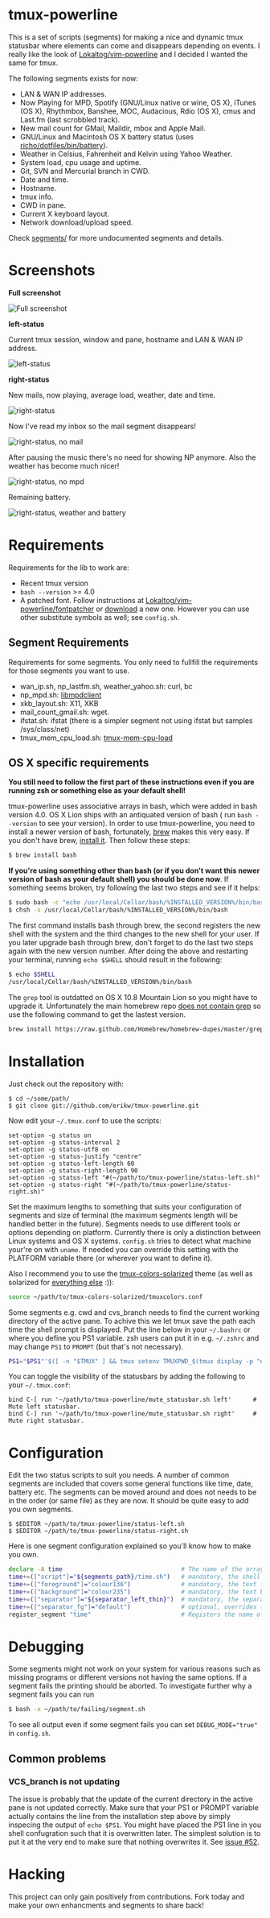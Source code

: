 # tmux-powerline
This is a set of scripts (segments) for making a nice and dynamic tmux statusbar where elements can come and disappears depending on events. I really like the look of [Lokaltog/vim-powerline](https://github.com/Lokaltog/vim-powerline) and I decided I wanted the same for tmux.

The following segments exists for now:
* LAN & WAN IP addresses.
* Now Playing for MPD, Spotify (GNU/Linux native or wine, OS X), iTunes (OS X), Rhythmbox, Banshee, MOC, Audacious, Rdio (OS X), cmus and Last.fm (last scrobbled track).
* New mail count for GMail, Maildir, mbox and Apple Mail.
* GNU/Linux and Macintosh OS X battery status (uses [richo/dotfiles/bin/battery](https://github.com/richoH/dotfiles/blob/master/bin/battery)).
* Weather in Celsius, Fahrenheit and Kelvin using Yahoo Weather.
* System load, cpu usage and uptime.
* Git, SVN and Mercurial branch in CWD.
* Date and time.
* Hostname.
* tmux info.
* CWD in pane.
* Current X keyboard layout.
* Network download/upload speed.

Check [segments/](https://github.com/erikw/tmux-powerline/tree/master/segments) for more undocumented segments and details.

# Screenshots
**Full screenshot**

![Full screenshot](https://github.com/erikw/tmux-powerline/raw/master/img/full.png)

**left-status**

Current tmux session, window and pane, hostname and LAN & WAN IP address.

![left-status](https://github.com/erikw/tmux-powerline/raw/master/img/left-status.png)

**right-status**

New mails, now playing, average load, weather, date and time.

![right-status](https://github.com/erikw/tmux-powerline/raw/master/img/right-status.png)

Now I've read my inbox so the mail segment disappears!

![right-status, no mail](https://github.com/erikw/tmux-powerline/raw/master/img/right-status_no_mail.png)

After pausing the music there's no need for showing NP anymore. Also the weather has become much nicer!

![right-status, no mpd](https://github.com/erikw/tmux-powerline/raw/master/img/right-status_no_mpd.png)

Remaining battery.

![right-status, weather and battery](https://github.com/erikw/tmux-powerline/raw/master/img/right-status_weather_battery.png)

# Requirements
Requirements for the lib to work are:

* Recent tmux version
* `bash --version` >= 4.0
* A patched font. Follow instructions at [Lokaltog/vim-powerline/fontpatcher](https://github.com/Lokaltog/vim-powerline/tree/develop/fontpatcher) or [download](https://github.com/Lokaltog/vim-powerline/wiki/Patched-fonts) a new one. However you can use other substitute symbols as well; see `config.sh`.

## Segment Requirements
Requirements for some segments. You only need to fullfill the requirements for those segments you want to use.

* wan_ip.sh, np_lastfm.sh, weather_yahoo.sh: curl, bc
* np_mpd.sh: [libmpdclient](http://sourceforge.net/projects/musicpd/files/libmpdclient/)
* xkb_layout.sh: X11, XKB
* mail_count_gmail.sh: wget.
* ifstat.sh: ifstat (there is a simpler segment not using ifstat but samples /sys/class/net)
* tmux_mem_cpu_load.sh: [tmux-mem-cpu-load](https://github.com/thewtex/tmux-mem-cpu-load)

## OS X specific requirements

**You still need to follow the first part of these instructions even if you are running zsh or something else as your default shell!**

tmux-powerline uses associative arrays in bash, which were added in bash version 4.0. OS X Lion ships with an antiquated version of bash ( run
`bash --version` to see your version). In order to use tmux-powerline, you need to install a newer version of bash, fortunately,
[brew](http://mxcl.github.com/homebrew/) makes this very easy. If you don't have brew, [install it](https://github.com/mxcl/homebrew/wiki/installation).
Then follow these steps:

```bash
$ brew install bash
```

**If you're using something other than bash (or if you don't want this newer version of bash as your default shell) you should be done now**. If something
seems broken, try following the last two steps and see if it helps:

```bash
$ sudo bash -c "echo /usr/local/Cellar/bash/%INSTALLED_VERSION%/bin/bash >> /private/etc/shells"
$ chsh -s /usr/local/Cellar/bash/%INSTALLED_VERSION%/bin/bash
```

The first command installs bash through brew, the second registers the new shell with the system and the third changes to the new shell for your user.
If you later upgrade bash through brew, don't forget to do the last two steps again with the new version number. After doing the above and restarting your
terminal, running `echo $SHELL` should result in the following:

```bash
$ echo $SHELL
/usr/local/Cellar/bash/%INSTALLED_VERSION%/bin/bash
```

The `grep` tool is outdatted on OS X 10.8 Mountain Lion so you might have to upgrade it. Unfortunately the main homebrew repo 
[does not contain grep](https://github.com/mxcl/homebrew/pull/3473) so use the following command to get the lastest version.

```bash
brew install https://raw.github.com/Homebrew/homebrew-dupes/master/grep.rb
```

# Installation
Just check out the repository with:

```console
$ cd ~/some/path/
$ git clone git://github.com/erikw/tmux-powerline.git
```

Now edit your `~/.tmux.conf` to use the scripts:

<!-- Close syntax enought. -->
```vim
set-option -g status on
set-option -g status-interval 2
set-option -g status-utf8 on
set-option -g status-justify "centre"
set-option -g status-left-length 60
set-option -g status-right-length 90
set-option -g status-left "#(~/path/to/tmux-powerline/status-left.sh)"
set-option -g status-right "#(~/path/to/tmux-powerline/status-right.sh)"
```

Set the maximum lengths to something that suits your configuration of segments and size of terminal (the maximum segments length will be handled better in the future). Segments needs to use different tools or options depending on platform. Currently there is only a distinction between Linux systems and OS X systems. `config.sh` tries to detect what machine your're on with `uname`. If needed you can override this setting with the PLATFORM variable there (or wherever you want to define it).


Also I recommend you to use the [tmux-colors-solarized](https://github.com/seebi/tmux-colors-solarized) theme (as well as solarized for [everything else](http://ethanschoonover.com/solarized) :)):

```bash
source ~/path/to/tmux-colors-solarized/tmuxcolors.conf
```
Some segments e.g. cwd and cvs_branch needs to find the current working directory of the active pane. To achive this we let tmux save the path each time the shell prompt is displayed. Put the line below in your `~/.bashrc` or where you define you PS1 variable. zsh users can put it in e.g. `~/.zshrc` and may change `PS1` to `PROMPT` (but that's not necessary).

```bash
PS1="$PS1"'$([ -n "$TMUX" ] && tmux setenv TMUXPWD_$(tmux display -p "#D" | tr -d %) "$PWD")'
```

You can toggle the visibility of the statusbars by adding the following to your `~/.tmux.conf`:

```vim
bind C-[ run '~/path/to/tmux-powerline/mute_statusbar.sh left'		# Mute left statusbar.
bind C-] run '~/path/to/tmux-powerline/mute_statusbar.sh right'		# Mute right statusbar.
```

# Configuration

Edit the two status scripts to suit you needs. A number of common segments are included that covers some general functions like time, date, battery etc. The segments can be moved around and does not needs to be in the order (or same file) as they are now. It should be quite easy to add you own segments.

```console
$ $EDITOR ~/path/to/tmux-powerline/status-left.sh
$ $EDITOR ~/path/to/tmux-powerline/status-right.sh
```


Here is one segment configuration explained so you'll know how to make you own.

```bash
declare -A time 								# The name of the array.
time+=(["script"]="${segments_path}/time.sh")	# mandatory, the shell script producing the output text to be shown.
time+=(["foreground"]="colour136")				# mandatory, the text foreground color.
time+=(["background"]="colour235")				# mandatory, the text background color.
time+=(["separator"]="${separator_left_thin}")	# mandatory, the separator to use. Can be (as described in `lib.sh`) any of separator_(left|right)_(bold|thin)
time+=(["separator_fg"]="default")				# optional, overrides the default blending coloring of the separator with a custom colored foreground.
register_segment "time"							# Registers the name of the array declared above.
```
# Debugging

Some segments might not work on your system for various reasons such as missing programs or different versions not having the same options. If a segment fails the printing should be aborted. To investigate further why a segment fails you can run

```bash
$ bash -x ~/path/to/failing/segment.sh
```
To see all output even if some segment fails you can set `DEBUG_MODE="true"` in `config.sh`.

## Common problems

### VCS_branch is not updating
The issue is probably that the update of the current directory in the active pane is not updated correctly. Make sure that your PS1 or PROMPT variable actually contains the line from the installation step above by simply inspecing the output of `echo $PS1`. You might have placed the PS1 line in you shell confugration such that it is overwritten later. The simplest solution is to put it at the very end to make sure that nothing overwrites it. See [issue #52](https://github.com/erikw/tmux-powerline/issues/52).


# Hacking

This project can only gain positively from contributions. Fork today and make your own enhancments and segments to share back!
